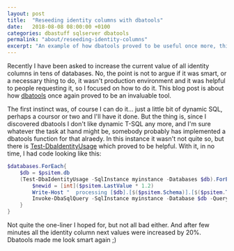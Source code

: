 ```yaml
---
layout: post
title:  "Reseeding identity columns with dbatools"
date:   2018-08-08 08:00:00 +0100
categories: dbastuff sqlserver dbatools
permalink: "about/reseeding-identity-columns"
excerpt: "An example of how dbatools proved to be useful once more, this time to quickly reseed all identity columns in many databases in just a few lines of code."
---
```


Recently I have been asked to increase the current value of all identity columns in tens of databases. No, the point is not to argue if it was smart, or a necessary thing to do, it wasn't production environment and it was helpful to people requesting it, so I focused on how to do it. This blog post is about how [dbatools](https://dbatools.io) once again proved to be an invaluable tool.  

The first instinct was, of course I can do it... just a little bit of dynamic SQL, perhaps a coursor or two and I'll have it done. But the thing is, since I discovered dbatools I don't like dynamic T-SQL any more, and I'm sure whatever the task at hand might be, somebody probably has implemented a dbatools function for that alraedy. In this instance it wasn't not quite so, but there is [Test-DbaIdentityUsage](https://dbatools.io/functions/test-dbaidentityusage/)  which proved to be helpful. With it, in no time, I had code looking like this: 

```powershell
$databases.ForEach{
    $db = $psitem.db
    (Test-DbaIdentityUsage -SqlInstance myinstance -Databases $db).ForEach{
        $newid = [int]($psitem.LastValue * 1.2)
        Write-Host "  processing [$db].[$($psitem.Schema)].[$($psitem.Table)] has max ID $($psitem.LastValue), setting it to $newid"
        Invoke-DbaSqlQuery -SqlInstance myinstance -Database $db -Query "dbcc checkident ('[$($psitem.Schema)].[$($psitem.Table)]', reseed, $newid)"
    }
}
```

Not quite the one-liner I hoped for, but not all bad either. And after few minutes all the identity column next values were increased by 20%. Dbatools made me look smart again ;)